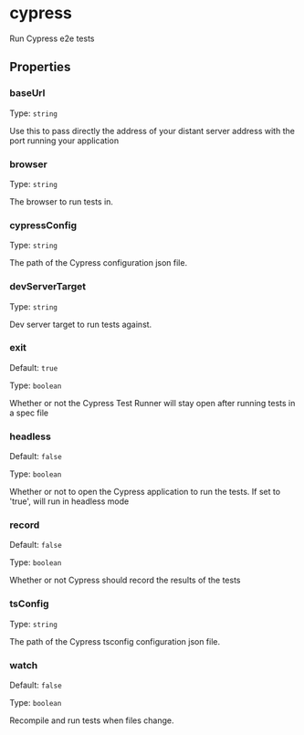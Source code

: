 # cypress

Run Cypress e2e tests

## Properties

### baseUrl

Type: `string`

Use this to pass directly the address of your distant server address with the port running your application

### browser

Type: `string`

The browser to run tests in.

### cypressConfig

Type: `string`

The path of the Cypress configuration json file.

### devServerTarget

Type: `string`

Dev server target to run tests against.

### exit

Default: `true`

Type: `boolean`

Whether or not the Cypress Test Runner will stay open after running tests in a spec file

### headless

Default: `false`

Type: `boolean`

Whether or not to open the Cypress application to run the tests. If set to 'true', will run in headless mode

### record

Default: `false`

Type: `boolean`

Whether or not Cypress should record the results of the tests

### tsConfig

Type: `string`

The path of the Cypress tsconfig configuration json file.

### watch

Default: `false`

Type: `boolean`

Recompile and run tests when files change.

